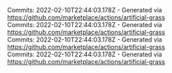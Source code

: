 Commits: 2022-02-10T22:44:03.178Z - Generated via https://github.com/marketplace/actions/artificial-grass
<br>
Commits: 2022-02-10T22:44:03.178Z - Generated via https://github.com/marketplace/actions/artificial-grass
<br>
Commits: 2022-02-10T22:44:03.178Z - Generated via https://github.com/marketplace/actions/artificial-grass
<br>
Commits: 2022-02-10T22:44:03.178Z - Generated via https://github.com/marketplace/actions/artificial-grass
<br>
